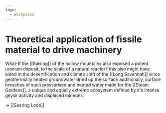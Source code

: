 ```yaml
---
tags:
  - Workpiece
---
```

# Theoretical application of fissile material to drive machinery
What-If the [[Raising]] of the hollow mountains also exposed a potent uranium deposit, to the scale of a natural reactor?
this also might have aided in the desertification and climate shift of the [[Long Savannah]] since geothermally heated groundwater dried up the surface
additionally, surface breaches of such pressurised and heated water made for the [[Steam Gardens]], a unique and equally extreme ecosystem defined by it's intense geysir activity and displaced minerals.

-> [[Searing Lode]]
